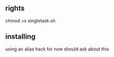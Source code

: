 ## rights

chmod +x singletask.sh

## installing

using an alias hack for now
should ask about this

